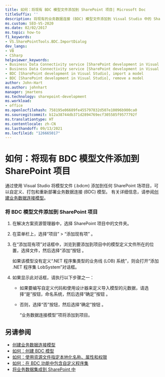 ```yaml
---
title: 如何：将现有 BDC 模型文件添加到 SharePoint 项目| Microsoft Doc
titleSuffix: ''
description: 将现有的业务数据连接 (BDC) 模型文件添加到 Visual Studio 中的 SharePoint 项目，以便可以自定义、打包和重新部署 BDC 模型。
ms.custom: SEO-VS-2020
ms.date: 02/02/2017
ms.topic: how-to
f1_keywords:
- VS.SharePointTools.BDC.ImportDialog
dev_langs:
- VB
- CSharp
helpviewer_keywords:
- Business Data Connectivity service [SharePoint development in Visual Studio], import a model
- Business Data Connectivity service [SharePoint development in Visual Studio], reuse a model
- BDC [SharePoint development in Visual Studio], import a model
- BDC [SharePoint development in Visual Studio], remove a model
author: John-Hart
ms.author: johnhart
manager: jmartens
ms.technology: sharepoint-development
ms.workload:
- office
ms.openlocfilehash: 758195e06689fe455797832d507e10096b900ca0
ms.sourcegitcommit: b12a38744db371d2894769ecf305585f9577792f
ms.translationtype: HT
ms.contentlocale: zh-CN
ms.lasthandoff: 09/13/2021
ms.locfileid: "126665017"
---
```

# <a name="how-to-add-an-existing-bdc-model-file-to-a-sharepoint-project"></a>如何：将现有 BDC 模型文件添加到 SharePoint 项目
  通过使用 Visual Studio 将模型文件 (.bdcm) 添加到任何 SharePoint 场项目，可以自定义、打包和重新部署业务数据连接 (BDC) 模型。 有关详细信息，请参阅[创建业务数据连接模型](../sharepoint/creating-a-business-data-connectivity-model.md)。

### <a name="to-add-a-bdc-model-file-to-a-sharepoint-project"></a>将 BDC 模型文件添加到 SharePoint 项目

1. 在解决方案资源管理器中，选择 SharePoint 项目中的文件夹。

2. 在菜单栏上，选择“项目” > “添加现有项” 。

3. 在“添加现有项”对话框中，浏览到要添加到项目中的模型定义文件所在的位置，选择文件，然后选择“添加”按钮 。

    如果该模型没有定义“.NET 程序集类型的业务线 (LOB) 系统”，则会打开“添加 .NET 程序集 LobSystem”对话框。

4. 如果显示此对话框，请执行以下步骤之一：

   - 如果要编写自定义代码和使用设计器来定义导入模型的元数据，请选择“是”按钮，命名系统，然后选择“确定”按钮 。

   - 否则，选择“否”按钮，然后选择“确定”按钮 。

     “业务数据连接模型”项将添加到项目。

## <a name="see-also"></a>另请参阅
- [创建业务数据连接模型](../sharepoint/creating-a-business-data-connectivity-model.md)
- [如何：创建 BDC 模型](../sharepoint/how-to-create-a-bdc-model.md)
- [如何：使用资源文件指定本地化名称、属性和权限](../sharepoint/how-to-use-a-resource-file-to-specify-localized-names-properties-and-permissions.md)
- [如何：在 BDC 功能中包含自定义程序集](../sharepoint/how-to-include-a-custom-assembly-in-a-bdc-feature.md)
- [将业务数据集成到 SharePoint 中](../sharepoint/integrating-business-data-into-sharepoint.md)

